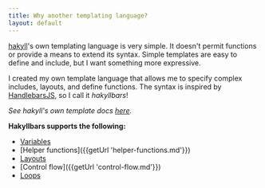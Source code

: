```yaml
---
title: Why another templating language?
layout: default
---
```


[hakyll][]'s own templating language is very simple. It doesn't permit functions or provide a means to extend its syntax. Simple templates are easy to define and include, but I want something more expressive.

I created my own template language that allows me to specify complex includes, layouts, and define functions. The syntax is inspired by [HandlebarsJS](https://handlebarsjs.com), so I call it _hakyllbars_!

_See hakyll's own template docs [here](https://jaspervdj.be/hakyll/tutorials/04-compilers.html)._

**Hakyllbars supports the following:**

* [Variables](#variables)
* [Helper functions]({{getUrl 'helper-functions.md'}})
* [Layouts](#layouts)
* [Control flow]({{getUrl 'control-flow.md'}})
* [Loops](#loops)

[hakyll]: https://jaspervdj.be/hakyll/
